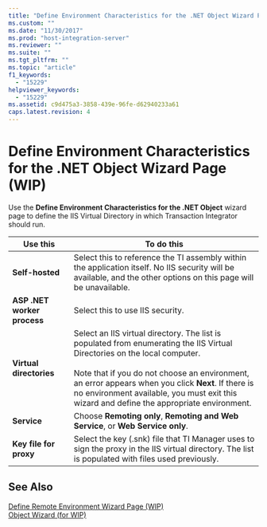 ```yaml
---
title: "Define Environment Characteristics for the .NET Object Wizard Page (WIP)1 | Microsoft Docs"
ms.custom: ""
ms.date: "11/30/2017"
ms.prod: "host-integration-server"
ms.reviewer: ""
ms.suite: ""
ms.tgt_pltfrm: ""
ms.topic: "article"
f1_keywords: 
  - "15229"
helpviewer_keywords: 
  - "15229"
ms.assetid: c9d475a3-3858-439e-96fe-d62940233a61
caps.latest.revision: 4
---
```

# Define Environment Characteristics for the .NET Object Wizard Page (WIP)
Use the **Define Environment Characteristics for the .NET Object** wizard page to define the IIS Virtual Directory in which Transaction Integrator should run.  
  
|Use this|To do this|  
|--------------|----------------|  
|**Self-hosted**|Select this to reference the TI assembly within the application itself. No IIS security will be available, and the other options on this page will be unavailable.|  
|**ASP .NET worker process**|Select this to use IIS security.|  
|**Virtual directories**|Select an IIS virtual directory. The list is populated from enumerating the IIS Virtual Directories on the local computer.<br /><br /> Note that if you do not choose an environment, an error appears when you click **Next**. If there is no environment available, you must exit this wizard and define the appropriate environment.|  
|**Service**|Choose **Remoting only**, **Remoting and Web Service**, or **Web Service only**.|  
|**Key file for proxy**|Select the key (.snk) file that TI Manager uses to sign the proxy in the IIS virtual directory. The list is populated with files used previously.|  
  
## See Also  
 [Define Remote Environment Wizard Page (WIP)](../core/define-remote-environment-wizard-page-wip-1.md)   
 [Object Wizard (for WIP)](../core/object-wizard-for-wip-1.md)